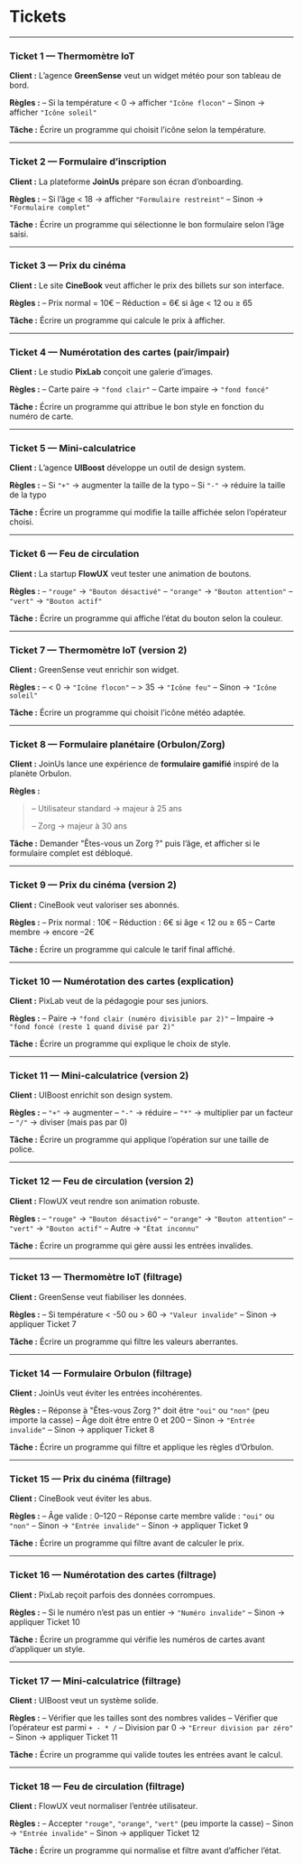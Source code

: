 # Tickets

---

### Ticket 1 — Thermomètre IoT

**Client :**
L’agence **GreenSense** veut un widget météo pour son tableau de bord.

**Règles :**
– Si la température < 0 → afficher `"Icône flocon"`
– Sinon → afficher `"Icône soleil"`

**Tâche :**
Écrire un programme qui choisit l’icône selon la température.

---

### Ticket 2 — Formulaire d’inscription

**Client :**
La plateforme **JoinUs** prépare son écran d’onboarding.

**Règles :**
– Si l’âge < 18 → afficher `"Formulaire restreint"`
– Sinon → `"Formulaire complet"`

**Tâche :**
Écrire un programme qui sélectionne le bon formulaire selon l’âge saisi.

---

### Ticket 3 — Prix du cinéma

**Client :**
Le site **CineBook** veut afficher le prix des billets sur son interface.

**Règles :**
– Prix normal = 10€
– Réduction = 6€ si âge < 12 ou ≥ 65

**Tâche :**
Écrire un programme qui calcule le prix à afficher.

---

### Ticket 4 — Numérotation des cartes (pair/impair)

**Client :**
Le studio **PixLab** conçoit une galerie d’images.

**Règles :**
– Carte paire → `"fond clair"`
– Carte impaire → `"fond foncé"`

**Tâche :**
Écrire un programme qui attribue le bon style en fonction du numéro de carte.

---

### Ticket 5 — Mini-calculatrice

**Client :**
L’agence **UIBoost** développe un outil de design system.

**Règles :**
– Si `"+"` → augmenter la taille de la typo
– Si `"-"` → réduire la taille de la typo

**Tâche :**
Écrire un programme qui modifie la taille affichée selon l’opérateur choisi.

---

### Ticket 6 — Feu de circulation

**Client :**
La startup **FlowUX** veut tester une animation de boutons.

**Règles :**
– `"rouge"` → `"Bouton désactivé"`
– `"orange"` → `"Bouton attention"`
– `"vert"` → `"Bouton actif"`

**Tâche :**
Écrire un programme qui affiche l’état du bouton selon la couleur.

---


### Ticket 7 — Thermomètre IoT (version 2)

**Client :**
GreenSense veut enrichir son widget.

**Règles :**
– < 0 → `"Icône flocon"`
– > 35 → `"Icône feu"`
– Sinon → `"Icône soleil"`

**Tâche :**
Écrire un programme qui choisit l’icône météo adaptée.

---

### Ticket 8 — Formulaire planétaire (Orbulon/Zorg)

**Client :**
JoinUs lance une expérience de **formulaire gamifié** inspiré de la planète Orbulon.

**Règles :**
>– Utilisateur standard → majeur à 25 ans
>
>– Zorg → majeur à 30 ans

**Tâche :**
Demander "Êtes-vous un Zorg ?" puis l’âge, et afficher si le formulaire complet est débloqué.

---

### Ticket 9 — Prix du cinéma (version 2)

**Client :**
CineBook veut valoriser ses abonnés.

**Règles :**
– Prix normal : 10€
– Réduction : 6€ si âge < 12 ou ≥ 65
– Carte membre → encore –2€

**Tâche :**
Écrire un programme qui calcule le tarif final affiché.

---

### Ticket 10 — Numérotation des cartes (explication)

**Client :**
PixLab veut de la pédagogie pour ses juniors.

**Règles :**
– Paire → `"fond clair (numéro divisible par 2)"`
– Impaire → `"fond foncé (reste 1 quand divisé par 2)"`

**Tâche :**
Écrire un programme qui explique le choix de style.

---

### Ticket 11 — Mini-calculatrice (version 2)

**Client :**
UIBoost enrichit son design system.

**Règles :**
– `"+"` → augmenter
– `"-"` → réduire
– `"*"` → multiplier par un facteur
– `"/"` → diviser (mais pas par 0)

**Tâche :**
Écrire un programme qui applique l’opération sur une taille de police.

---

### Ticket 12 — Feu de circulation (version 2)

**Client :**
FlowUX veut rendre son animation robuste.

**Règles :**
– `"rouge"` → `"Bouton désactivé"`
– `"orange"` → `"Bouton attention"`
– `"vert"` → `"Bouton actif"`
– Autre → `"État inconnu"`

**Tâche :**
Écrire un programme qui gère aussi les entrées invalides.

---

### Ticket 13 — Thermomètre IoT (filtrage)

**Client :**
GreenSense veut fiabiliser les données.

**Règles :**
– Si température < -50 ou > 60 → `"Valeur invalide"`
– Sinon → appliquer Ticket 7

**Tâche :**
Écrire un programme qui filtre les valeurs aberrantes.

---

### Ticket 14 — Formulaire Orbulon (filtrage)

**Client :**
JoinUs veut éviter les entrées incohérentes.

**Règles :**
– Réponse à "Êtes-vous Zorg ?" doit être `"oui"` ou `"non"` (peu importe la casse)
– Âge doit être entre 0 et 200
– Sinon → `"Entrée invalide"`
– Sinon → appliquer Ticket 8

**Tâche :**
Écrire un programme qui filtre et applique les règles d’Orbulon.

---

### Ticket 15 — Prix du cinéma (filtrage)

**Client :**
CineBook veut éviter les abus.

**Règles :**
– Âge valide : 0–120
– Réponse carte membre valide : `"oui"` ou `"non"`
– Sinon → `"Entrée invalide"`
– Sinon → appliquer Ticket 9

**Tâche :**
Écrire un programme qui filtre avant de calculer le prix.

---

### Ticket 16 — Numérotation des cartes (filtrage)

**Client :**
PixLab reçoit parfois des données corrompues.

**Règles :**
– Si le numéro n’est pas un entier → `"Numéro invalide"`
– Sinon → appliquer Ticket 10

**Tâche :**
Écrire un programme qui vérifie les numéros de cartes avant d’appliquer un style.

---

### Ticket 17 — Mini-calculatrice (filtrage)

**Client :**
UIBoost veut un système solide.

**Règles :**
– Vérifier que les tailles sont des nombres valides
– Vérifier que l’opérateur est parmi `+ - * /`
– Division par 0 → `"Erreur division par zéro"`
– Sinon → appliquer Ticket 11

**Tâche :**
Écrire un programme qui valide toutes les entrées avant le calcul.

---

### Ticket 18 — Feu de circulation (filtrage)

**Client :**
FlowUX veut normaliser l’entrée utilisateur.

**Règles :**
– Accepter `"rouge"`, `"orange"`, `"vert"` (peu importe la casse)
– Sinon → `"Entrée invalide"`
– Sinon → appliquer Ticket 12

**Tâche :**
Écrire un programme qui normalise et filtre avant d’afficher l’état.
